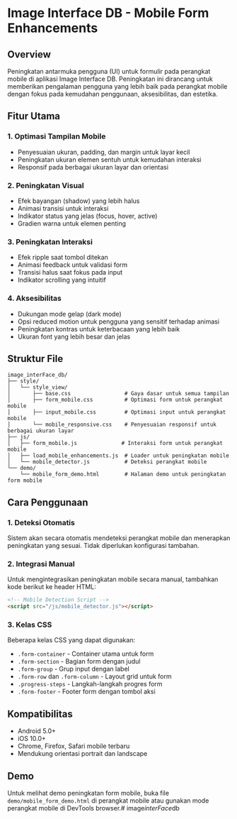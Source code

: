 # Image Interface DB - Mobile Form Enhancements

## Overview

Peningkatan antarmuka pengguna (UI) untuk formulir pada perangkat mobile di aplikasi Image Interface DB. Peningkatan ini dirancang untuk memberikan pengalaman pengguna yang lebih baik pada perangkat mobile dengan fokus pada kemudahan penggunaan, aksesibilitas, dan estetika.

## Fitur Utama

### 1. Optimasi Tampilan Mobile
- Penyesuaian ukuran, padding, dan margin untuk layar kecil
- Peningkatan ukuran elemen sentuh untuk kemudahan interaksi
- Responsif pada berbagai ukuran layar dan orientasi

### 2. Peningkatan Visual
- Efek bayangan (shadow) yang lebih halus
- Animasi transisi untuk interaksi
- Indikator status yang jelas (focus, hover, active)
- Gradien warna untuk elemen penting

### 3. Peningkatan Interaksi
- Efek ripple saat tombol ditekan
- Animasi feedback untuk validasi form
- Transisi halus saat fokus pada input
- Indikator scrolling yang intuitif

### 4. Aksesibilitas
- Dukungan mode gelap (dark mode)
- Opsi reduced motion untuk pengguna yang sensitif terhadap animasi
- Peningkatan kontras untuk keterbacaan yang lebih baik
- Ukuran font yang lebih besar dan jelas

## Struktur File

```
image_interFace_db/
├── style/
│   └── style_view/
│       ├── base.css                 # Gaya dasar untuk semua tampilan
│       ├── form_mobile.css          # Optimasi form untuk perangkat mobile
│       ├── input_mobile.css         # Optimasi input untuk perangkat mobile
│       └── mobile_responsive.css    # Penyesuaian responsif untuk berbagai ukuran layar
├── js/
│   ├── form_mobile.js              # Interaksi form untuk perangkat mobile
│   ├── load_mobile_enhancements.js  # Loader untuk peningkatan mobile
│   └── mobile_detector.js           # Deteksi perangkat mobile
└── demo/
    └── mobile_form_demo.html        # Halaman demo untuk peningkatan form mobile
```

## Cara Penggunaan

### 1. Deteksi Otomatis

Sistem akan secara otomatis mendeteksi perangkat mobile dan menerapkan peningkatan yang sesuai. Tidak diperlukan konfigurasi tambahan.

### 2. Integrasi Manual

Untuk mengintegrasikan peningkatan mobile secara manual, tambahkan kode berikut ke header HTML:

```html
<!-- Mobile Detection Script -->
<script src="/js/mobile_detector.js"></script>
```

### 3. Kelas CSS

Beberapa kelas CSS yang dapat digunakan:

- `.form-container` - Container utama untuk form
- `.form-section` - Bagian form dengan judul
- `.form-group` - Grup input dengan label
- `.form-row` dan `.form-column` - Layout grid untuk form
- `.progress-steps` - Langkah-langkah progres form
- `.form-footer` - Footer form dengan tombol aksi

## Kompatibilitas

- Android 5.0+
- iOS 10.0+
- Chrome, Firefox, Safari mobile terbaru
- Mendukung orientasi portrait dan landscape

## Demo

Untuk melihat demo peningkatan form mobile, buka file `demo/mobile_form_demo.html` di perangkat mobile atau gunakan mode perangkat mobile di DevTools browser.#   i m a g e _ i n t e r F a c e _ d b  
 